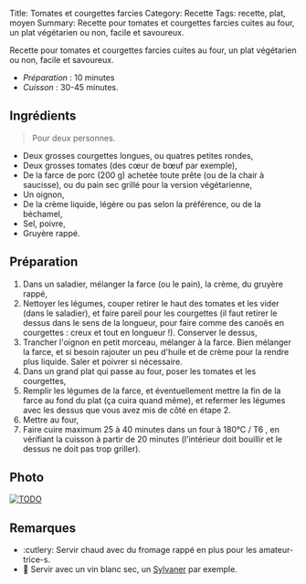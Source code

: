 Title: Tomates et courgettes farcies
Category: Recette
Tags: recette, plat, moyen
Summary: Recette pour tomates et courgettes farcies cuites au four, un plat végétarien ou non, facile et savoureux.

Recette pour tomates et courgettes farcies cuites au four, un plat végétarien ou non, facile et savoureux.

- *Préparation* : 10 minutes
- *Cuisson* : 30-45 minutes.

## Ingrédients
> Pour deux personnes.

- Deux grosses courgettes longues, ou quatres petites rondes,
- Deux grosses tomates (des cœur de bœuf par exemple),
- De la farce de porc (200 g) achetée toute prête (ou de la chair à saucisse), ou du pain sec grillé pour la version végétarienne,
- Un oignon,
- De la crème liquide, légère ou pas selon la préférence, ou de la béchamel,
- Sel, poivre,
- Gruyère rappé.

## Préparation
1. Dans un saladier, mélanger la farce (ou le pain), la crème, du gruyère rappé,
2. Nettoyer les légumes, couper retirer le haut des tomates et les vider (dans le saladier), et faire pareil pour les courgettes (il faut retirer le dessus dans le sens de la longueur, pour faire comme des canoës en courgettes : creux et tout en longueur !). Conserver le dessus,
3. Trancher l'oignon en petit morceau, mélanger à la farce. Bien mélanger la farce, et si besoin rajouter un peu d'huile et de crème pour la rendre plus liquide. Saler et poivrer si nécessaire.
4. Dans un grand plat qui passe au four, poser les tomates et les courgettes,
5. Remplir les légumes de la farce, et éventuellement mettre la fin de la farce au fond du plat (ça cuira quand même), et refermer les légumes avec les dessus que vous avez mis de côté en étape 2.
6. Mettre au four,
7. Faire cuire maximum 25 à 40 minutes dans un four à 180°C / T6 <i class="fa fa-thermometer-full" aria-hidden="true"></i>, en vérifiant la cuisson à partir de 20 minutes (l'intérieur doit bouillir et le dessus ne doit pas trop griller).

## Photo
[![TODO]({filename}images/blank.png)](#)

## Remarques
- :cutlery: Servir chaud avec du fromage rappé en plus pour les amateur-trice-s.
- :wine_glass: Servir avec un vin blanc sec, un [Sylvaner](https://fr.wikipedia.org/wiki/Sylvaner_d'Alsace) par exemple.
